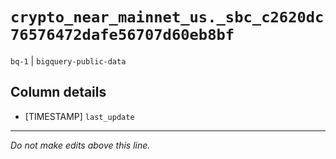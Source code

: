 # `crypto_near_mainnet_us._sbc_c2620dc76576472dafe56707d60eb8bf`
`bq-1` | `bigquery-public-data`

## Column details
* [TIMESTAMP] `last_update`

-------------------------------------------------------------------------------
*Do not make edits above this line.*
